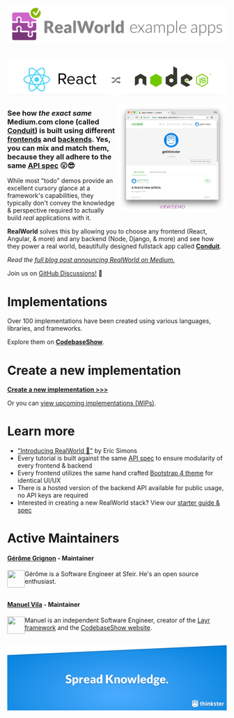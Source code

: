 # <a href="https://gothinkster.github.io/realworld/">![RealWorld Example Applications](media/realworld-dual-mode.png)</a>


<p align="center" style="margin-top: 30px;">
<img src="media/stacks_hr.gif"  />
</p>

<a href="https://demo.realworld.io/"><img src="media/conduit_l.png" align="right" width="250px" /></a>

### See how *the exact same* Medium.com clone (called [Conduit](https://demo.realworld.io)) is built using different [frontends](https://codebase.show/projects/realworld?category=frontend) and [backends](https://codebase.show/projects/realworld?category=backend). Yes, you can mix and match them, because **they all adhere to the same [API spec](https://gothinkster.github.io/realworld/docs/specs/backend-specs/introduction)** 😮😎

While most "todo" demos provide an excellent cursory glance at a framework's capabilities, they typically don't convey the knowledge & perspective required to actually build _real_ applications with it.

**RealWorld** solves this by allowing you to choose any frontend (React, Angular, & more) and any backend (Node, Django, & more) and see how they power a real world, beautifully designed fullstack app called [**Conduit**](https://demo.realworld.io).

*Read the [full blog post announcing RealWorld on Medium.](https://medium.com/@ericsimons/introducing-realworld-6016654d36b5)*

Join us on [GitHub Discussions!](https://github.com/gothinkster/realworld/discussions) 🎉

# Implementations

Over 100 implementations have been created using various languages, libraries, and frameworks.

Explore them on [**CodebaseShow**](https://codebase.show/projects/realworld).

# Create a new implementation

[**Create a new implementation >>>**](https://gothinkster.github.io/realworld/docs/implementation-creation/introduction)

Or you can [view upcoming implementations (WIPs)](https://github.com/gothinkster/realworld/discussions/categories/wip-implementations).

# Learn more

- ["Introducing RealWorld 🙌"](https://medium.com/@ericsimons/introducing-realworld-6016654d36b5) by Eric Simons
- Every tutorial is built against the same [API spec](api/) to ensure modularity of every frontend & backend
- Every frontend utilizes the same hand crafted [Bootstrap 4 theme](https://github.com/gothinkster/conduit-bootstrap-template) for identical UI/UX
- There is a hosted version of the backend API available for public usage, no API keys are required
- Interested in creating a new RealWorld stack? View our [starter guide & spec](https://gothinkster.github.io/realworld/docs/implementation-creation/introduction)

# Active Maintainers

#### [Gérôme Grignon](https://github.com/geromegrignon) - Maintainer

<img align="left" width="40" height="40" src="https://avatars.githubusercontent.com/u/32737308?v=4">

Gérôme is a Software Engineer at Sfeir. He's an open source enthusiast.<br /><br />

#### [Manuel Vila](https://github.com/mvila) - Maintainer

<img align="left" width="40" height="40" src="https://avatars.githubusercontent.com/u/381671?v=40">

Manuel is an independent Software Engineer, creator of the [Layr framework](https://layrjs.com) and the [CodebaseShow website](https://codebase.show/).<br /><br />


[![Brought to you by Thinkster](media/end.png)](https://thinkster.io)
